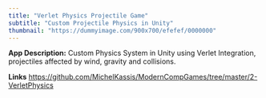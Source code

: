 ```yaml
---
title: "Verlet Physics Projectile Game"
subtitle: "Custom Projectile Physics in Unity"
thumbnail: "https://dummyimage.com/900x700/efefef/0000000"
---
```


**App Description:** Custom Physics System in Unity using Verlet Integration, projectiles affected by wind, gravity and collisions.

**Links**
https://github.com/MichelKassis/ModernCompGames/tree/master/2-VerletPhysics